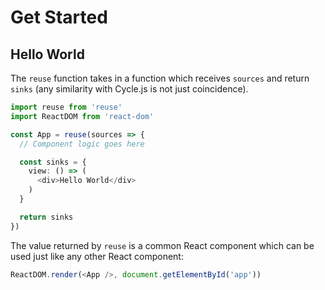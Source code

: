 # Get Started

## Hello World

The `reuse` function takes in a function which receives `sources` and return `sinks` (any similarity with Cycle.js is not just coincidence).

```typescript
import reuse from 'reuse'
import ReactDOM from 'react-dom'

const App = reuse(sources => {
  // Component logic goes here

  const sinks = {
    view: () => (
      <div>Hello World</div>
    )
  }

  return sinks
})
```

The value returned by `reuse` is a common React component which can be used just like any other React component:

```typescript
ReactDOM.render(<App />, document.getElementById('app'))
```